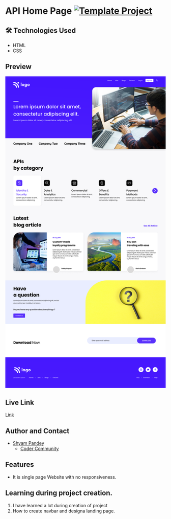 # API Home Page  [![Template Project](https://img.shields.io/badge/Technologies%20-HTML%2FCSS-brightgreen)](http://www.gnu.org/licenses/agpl-3.0)


## 🛠 Technologies Used
  - HTML 
  - CSS
  

## Preview
![See Preview](https://github.com/Shyam-Pandey/Project_9/blob/master/images/download%20(1).png?raw=true)

## Live Link
[Link](https://buildingwebsite.netlify.app)

## Author and Contact
- [Shyam Pandey](https://github.com/Shyam-Pandey)
    - [Coder Community]()

## Features
- It is single page Website with no responsiveness.

## Learning during project creation.
1. I have learned a lot during creation of project
2. How to create navbar and designa landing page.
